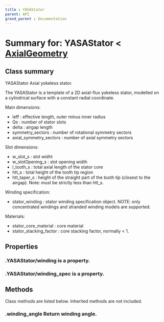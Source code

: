 ```yaml
---
title : YASAStator
parent: API
grand_parent : Documentation
---
```

# Summary for: **YASAStator**  < [AxialGeometry](AxialGeometry.html)

## Class summary

YASAStator Axial yokeless stator.

The YASAStator is a template of a 2D axial-flux yokeless stator,
modelled on a cylindrical surface with a constant radial coordinate.

Main dimensions:
* leff : effective length, outer minus inner radius
* Qs : number of stator slots
* delta : airgap length
* symmetry_sectors : number of rotational symmetry sectors
* axial_symmetry_sectors : number of axial symmetry sectors

Slot dimensions:
* w_slot_s : slot widht
* w_slotOpening_s : slot opening width
* l_tooth_s : total axial length of the stator core
* htt_s : total height of the tooth tip region
* htt_taper_s : height of the straight part of the tooth tip
(closest to the airgap). Note: must be strictly less than htt_s.

Winding specification:
* stator_winding : stator winding specification object. NOTE: only
concentrated windings and stranded winding models are supported.

Materials:
* stator_core_material : core material
* stator_stacking_factor : core stacking factor, normally < 1.

## Properties

### .YASAStator/**winding** is a property.

### .YASAStator/**winding_spec** is a property.


## Methods

Class methods are listed below. Inherited methods are not included.

### .**winding_angle** Return winding angle.


